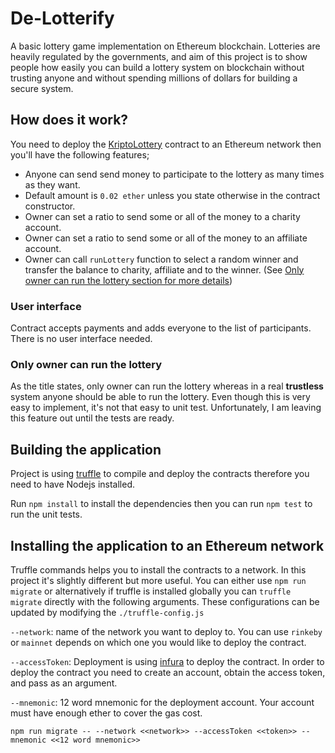 De-Lotterify
=====

A basic lottery game implementation on Ethereum blockchain. Lotteries are heavily regulated by the governments, and aim of this project is to show people how easily you can build a lottery system on blockchain without trusting anyone and without spending millions of dollars for building a secure system.

## How does it work?
You need to deploy the [KriptoLottery](./contracts/KriptoLottery.sol) contract to an Ethereum network then you'll have the following features;
- Anyone can send send money to participate to the lottery as many times as they want.
- Default amount is `0.02 ether` unless you state otherwise in the contract constructor.
- Owner can set a ratio to send some or all of the money to a charity account.
- Owner can set a ratio to send some or all of the money to an affiliate account.
- Owner can call `runLottery` function to select a random winner and transfer the balance to charity, affiliate and to the winner. (See [Only owner can run the lottery section for more details](#Only-owner-can-run-the-lottery))


### User interface
Contract accepts payments and adds everyone to the list of participants. There is no user interface needed.

### Only owner can run the lottery
As the title states, only owner can run the lottery whereas  in a real **trustless** system anyone should be able to run the lottery. Even though this is very easy to implement, it's not that easy to unit test. Unfortunately, I am leaving this feature out until the tests are ready.

## Building the application
Project is using [truffle](truffleframework.com) to compile and deploy the contracts therefore you need to have Nodejs installed.

Run `npm install` to install the dependencies then you can run `npm test` to run the unit tests.

## Installing the application to an Ethereum network
Truffle commands helps you to install the contracts to a network. In this project it's slightly different but more useful. You can either use `npm run migrate` or alternatively if truffle is installed globally you can `truffle migrate` directly with the following arguments. These configurations can be updated by modifying the `./truffle-config.js`

`--network`: name of the network you want to deploy to. You can use `rinkeby` or `mainnet` depends on which one you would like to deploy the contract.

`--accessToken`: Deployment is using [infura](https://infura.io/) to deploy the contract. In order to deploy the contract you need to create an account, obtain the access token, and pass as an argument.

`--mnemonic`: 12 word mnemonic for the deployment account. Your account must have enough ether to cover the gas cost.

```
npm run migrate -- --network <<network>> --accessToken <<token>> --mnemonic <<12 word mnemonic>>
```
